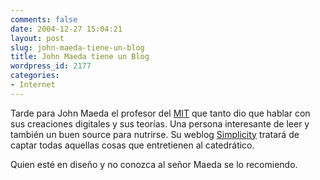 ```yaml
---
comments: false
date: 2004-12-27 15:04:21
layout: post
slug: john-maeda-tiene-un-blog
title: John Maeda tiene un Blog
wordpress_id: 2177
categories:
- Internet
---
```


Tarde para John Maeda el profesor del [MIT](http://www.mit.edu/) que tanto dio que hablar con sus creaciones digitales y sus teorías. Una persona interesante de leer y también un buen source para nutrirse. Su weblog [Simplicity](http://weblogs.media.mit.edu/SIMPLICITY/) tratará de captar todas aquellas cosas que entretienen al catedrático.





Quien esté en diseño y no conozca al señor Maeda se lo recomiendo.




 
